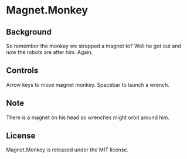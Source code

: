 Magnet.Monkey
=============

Background
----------
So remember the monkey we strapped a magnet to? Well he got out and now the robots are after him. Again.

Controls
----------
Arrow keys to move magnet monkey. Spacebar to launch a wrench.

Note
----------
There is a magnet on his head so wrenches might orbit around him.

License
-------
Magnet.Monkey is released under the MIT license.

